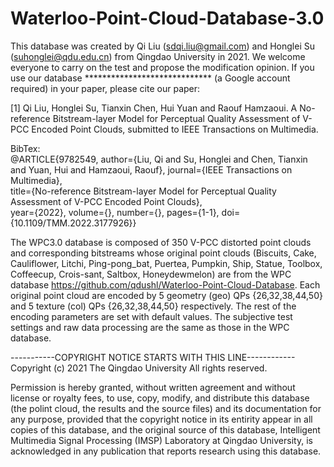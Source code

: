 # Waterloo-Point-Cloud-Database-3.0  
This database was created by Qi Liu (sdqi.liu@gmail.com) and Honglei Su (suhonglei@qdu.edu.cn) from Qingdao University in 2021. We welcome everyone to carry on the test and propose the modification opinion. If you use our database ***************************** (a Google account required) in your paper, please cite our paper:

[1] Qi Liu, Honglei Su, Tianxin Chen, Hui Yuan and Raouf Hamzaoui. A No-reference Bitstream-layer Model for Perceptual Quality Assessment of V-PCC Encoded Point Clouds, submitted to IEEE Transactions on Multimedia.

BibTex:  
@ARTICLE{9782549, 
  author={Liu, Qi and Su, Honglei and Chen, Tianxin and Yuan, Hui and Hamzaoui, Raouf}, 
  journal={IEEE Transactions on Multimedia},  
  title={No-reference Bitstream-layer Model for Perceptual Quality Assessment of V-PCC Encoded Point Clouds},  
  year={2022}, 
  volume={}, 
  number={}, 
  pages={1-1}, 
  doi={10.1109/TMM.2022.3177926}}

The WPC3.0 database is composed of 350 V-PCC distorted point clouds and corresponding bitstreams whose original point clouds (Biscuits, Cake, Cauliflower, Litchi, Ping-pong_bat, Puertea, Pumpkin, Ship, Statue, Toolbox, Coffeecup, Crois-sant, Saltbox, Honeydewmelon) are from the WPC database https://github.com/qdushl/Waterloo-Point-Cloud-Database. Each original point cloud are encoded by 5 geometry (geo) QPs {26,32,38,44,50} and 5 texture (col) QPs {26,32,38,44,50} respectively. The rest of the encoding parameters are set with default values. The subjective test settings and raw data processing are the same as those in the WPC database.

-----------COPYRIGHT NOTICE STARTS WITH THIS LINE------------ Copyright (c) 2021 The Qingdao University All rights reserved.

Permission is hereby granted, without written agreement and without license or royalty fees, to use, copy, modify, and distribute this database (the polint cloud, the results and the source files) and its documentation for any purpose, provided that the copyright notice in its entirity appear in all copies of this database, and the original source of this database, Intelligent Multimedia Signal Processing (IMSP) Laboratory at Qingdao University, is acknowledged in any publication that reports research using this database.
